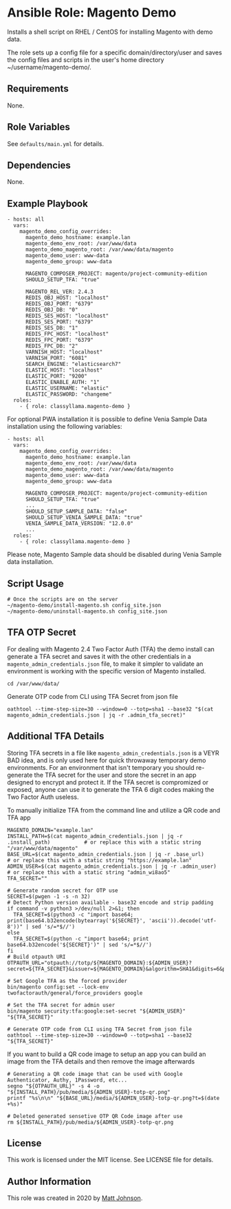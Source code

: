 # Ansible Role: Magento Demo

Installs a shell script on RHEL / CentOS for installing Magento with demo data.

The role sets up a config file for a specific domain/directory/user and saves the config files and scripts in the user's home directory ~/username/magento-demo/.

## Requirements

None.

## Role Variables

See `defaults/main.yml` for details.

## Dependencies

None.

## Example Playbook

    - hosts: all
      vars:
        magento_demo_config_overrides:
          magento_demo_hostname: example.lan
          magento_demo_env_root: /var/www/data
          magento_demo_magento_root: /var/www/data/magento
          magento_demo_user: www-data
          magento_demo_group: www-data
          
          MAGENTO_COMPOSER_PROJECT: magento/project-community-edition
          SHOULD_SETUP_TFA: "true"
          
          MAGENTO_REL_VER: 2.4.3
          REDIS_OBJ_HOST: "localhost"
          REDIS_OBJ_PORT: "6379"
          REDIS_OBJ_DB: "0"
          REDIS_SES_HOST: "localhost"
          REDIS_SES_PORT: "6379"
          REDIS_SES_DB: "1"
          REDIS_FPC_HOST: "localhost"
          REDIS_FPC_PORT: "6379"
          REDIS_FPC_DB: "2"
          VARNISH_HOST: "localhost"
          VARNISH_PORT: "6081"
          SEARCH_ENGINE: "elasticsearch7"
          ELASTIC_HOST: "localhost"
          ELASTIC_PORT: "9200"
          ELASTIC_ENABLE_AUTH: "1"
          ELASTIC_USERNAME: "elastic"
          ELASTIC_PASSWORD: "changeme"
      roles:
        - { role: classyllama.magento-demo }

  For optional PWA installation it is possible to define Venia Sample Data installation using the following variables:

    - hosts: all
      vars:
        magento_demo_config_overrides:
          magento_demo_hostname: example.lan
          magento_demo_env_root: /var/www/data
          magento_demo_magento_root: /var/www/data/magento
          magento_demo_user: www-data
          magento_demo_group: www-data

          MAGENTO_COMPOSER_PROJECT: magento/project-community-edition
          SHOULD_SETUP_TFA: "true"
          ...
          SHOULD_SETUP_SAMPLE_DATA: "false"
          SHOULD_SETUP_VENIA_SAMPLE_DATA: "true"
          VENIA_SAMPLE_DATA_VERSION: "12.0.0"
          ...
      roles:
        - { role: classyllama.magento-demo }

  Please note, Magento Sample data should be disabled during Venia Sample data installation.


## Script Usage

    # Once the scripts are on the server
    ~/magento-demo/install-magento.sh config_site.json
    ~/magento-demo/uninstall-magento.sh config_site.json

## TFA OTP Secret

For dealing with Magento 2.4 Two Factor Auth (TFA) the demo install can generate a TFA secret and saves it with the other credentials in a `magento_admin_credentials.json` file, to make it simpler to validate an environment is working with the specific version of Magento installed. 

    cd /var/www/data/

Generate OTP code from CLI using TFA Secret from json file

    oathtool --time-step-size=30 --window=0 --totp=sha1 --base32 "$(cat magento_admin_credentials.json | jq -r .admin_tfa_secret)"

## Additional TFA Details

Storing TFA secrets in a file like `magento_admin_credentials.json` is a VEYR BAD idea, and is only used here for quick throwaway temporary demo environments. For an environment that isn't temporary you should re-generate the TFA secret for the user and store the secret in an app designed to encrypt and protect it. If the TFA secret is compromized or exposed, anyone can use it to generate the TFA 6 digit codes making the Two Factor Auth useless.

To manually initialize TFA from the command line and utilize a QR code and TFA app

    MAGENTO_DOMAIN="example.lan"
    INSTALL_PATH=$(cat magento_admin_credentials.json | jq -r .install_path)           # or replace this with a static string "/var/www/data/magento"
    BASE_URL=$(cat magento_admin_credentials.json | jq -r .base_url)                   # or replace this with a static string "https://example.lan"
    ADMIN_USER=$(cat magento_admin_credentials.json | jq -r .admin_user)               # or replace this with a static string "admin_wi8ao5"
    TFA_SECRET=""

    # Generate random secret for OTP use
    SECRET=$(pwgen -1 -s -n 32)
    # Detect Python version available - base32 encode and strip padding
    if command -v python3 >/dev/null 2>&1; then
      TFA_SECRET=$(python3 -c "import base64; print(base64.b32encode(bytearray('${SECRET}', 'ascii')).decode('utf-8'))" | sed 's/=*$//')
    else
      TFA_SECRET=$(python -c "import base64; print base64.b32encode('${SECRET}')" | sed 's/=*$//')
    fi
    # Build otpauth URI
    OTPAUTH_URL="otpauth://totp/${MAGENTO_DOMAIN}:${ADMIN_USER}?secret=${TFA_SECRET}&issuer=${MAGENTO_DOMAIN}&algorithm=SHA1&digits=6&period=30"
  
    # Set Google TFA as the forced provider
    bin/magento config:set --lock-env twofactorauth/general/force_providers google

    # Set the TFA secret for admin user
    bin/magento security:tfa:google:set-secret "${ADMIN_USER}" "${TFA_SECRET}"

    # Generate OTP code from CLI using TFA Secret from json file
    oathtool --time-step-size=30 --window=0 --totp=sha1 --base32 "${TFA_SECRET}"

If you want to build a QR code image to setup an app you can build an image from the TFA details and then remove the image afterwards

    # Generating a QR code image that can be used with Google Authenticator, Authy, 1Password, etc...
    segno "${OTPAUTH_URL}" -s 4 -o "${INSTALL_PATH}/pub/media/${ADMIN_USER}-totp-qr.png"
    printf "%s\n\n" "${BASE_URL}/media/${ADMIN_USER}-totp-qr.png?t=$(date +%s)"

    # Deleted generated sensetive OTP QR Code image after use
    rm ${INSTALL_PATH}/pub/media/${ADMIN_USER}-totp-qr.png

## License

This work is licensed under the MIT license. See LICENSE file for details.

## Author Information

This role was created in 2020 by [Matt Johnson](https://github.com/mttjohnson/).
